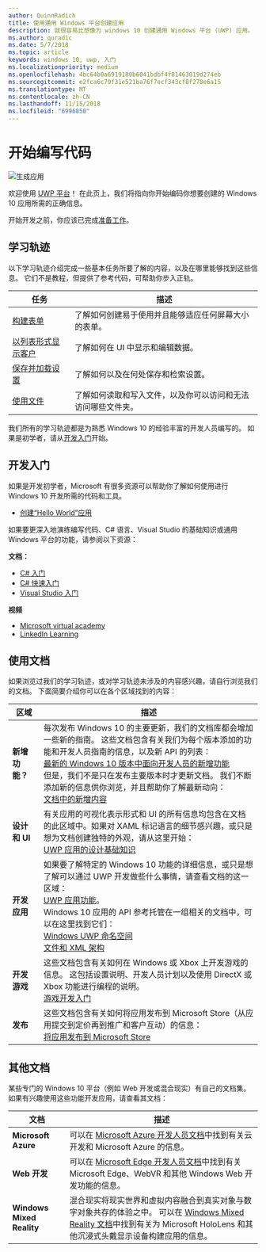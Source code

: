 ```yaml
---
author: QuinnRadich
title: 使用通用 Windows 平台创建应用
description: 就很容易比想像为 windows 10 创建通用 Windows 平台 (UWP) 应用。
ms.author: quradic
ms.date: 5/7/2018
ms.topic: article
keywords: windows 10, uwp, 入门
ms.localizationpriority: medium
ms.openlocfilehash: 4bc64b0a6919180b6041bdbf4f81463019d274eb
ms.sourcegitcommit: e2fca6c79f31e521ba76f7ecf343cf8f278e6a15
ms.translationtype: MT
ms.contentlocale: zh-CN
ms.lasthandoff: 11/15/2018
ms.locfileid: "6996850"
---
```

# <a name="start-coding"></a>开始编写代码

![生成应用](images/build-your-app.png)

欢迎使用 [UWP 平台](universal-application-platform-guide.md)！ 在此页上，我们将指向你开始编码你想要创建的 Windows 10 应用所需的正确信息。

开始开发之前，你应该已完成[准备工作](get-set-up.md)。

## <a name="learning-tracks"></a>学习轨迹

以下学习轨迹介绍完成一些基本任务所要了解的内容，以及在哪里能够找到这些信息。 它们不是教程，但提供了参考代码，可帮助你步入正轨。

| 任务 | 描述 |
| --- | --- |
| [构建表单](construct-form-learning-track.md) | 了解如何创建易于使用并且能够适应任何屏幕大小的表单。 | 
| [以列表形式显示客户](display-customers-in-list-learning-track.md) | 了解如何在 UI 中显示和编辑数据。 | 
| [保存并加载设置](settings-learning-track.md) | 了解如何以及在何处保存和检索设置。 |
| [使用文件](fileio-learning-track.md) | 了解如何读取和写入文件，以及你可以访问和无法访问哪些文件夹。 | 

我们所有的学习轨迹都是为熟悉 Windows 10 的经验丰富的开发人员编写的。 如果是初学者，请从[开发入门](#For-new-developers)开始。

## <a name="for-new-developers"></a>开发入门

如果是开发初学者，Microsoft 有很多资源可以帮助你了解如何使用进行 Windows 10 开发所需的代码和工具。 

* [创建“Hello World”应用](your-first-app.md)

如果要更深入地演练编写代码、C# 语言、Visual Studio 的基础知识或通用 Windows 平台的功能，请参阅以下资源：

**文档：**

* [C# 入门](https://docs.microsoft.com/dotnet/csharp/getting-started/)
* [C# 快速入门](https://docs.microsoft.com/dotnet/csharp/quick-starts/index)
* [Visual Studio 入门](https://docs.microsoft.com/visualstudio/ide/)

**视频**

* [Microsoft virtual academy](https://mva.microsoft.com/training-topics/c-app-development#!level=Beginner&lang=1033)
* [LinkedIn Learning](https://www.linkedin.com/learning/learning-universal-windows-app-development/welcome)

## <a name="using-the-docs"></a>使用文档

如果浏览过我们的学习轨迹，或对学习轨迹未涉及的内容感兴趣，请自行浏览我们的文档。 下面简要介绍你可以在各个区域找到的内容：

| 区域 | 描述 |
| --- | --- |
| **新增功能？** | 每次发布 Windows 10 的主要更新，我们的文档库都会增加一些新的指南。 这些文档包含有关我们为每个版本添加的功能和开发人员指南的信息，以及新 API 的列表： </br>   [最新的 Windows 10 版本中面向开发人员的新增功能](../whats-new/windows-10-version-latest.md) </br> 但是，我们不是只在发布主要版本时才更新文档。 我们不断添加新的信息供你浏览，并且帮助你了解最新动向： </br>   [文档中的新增内容](../whats-new/windows-docs-latest.md) |
| **设计和 UI** | 有关应用的可视化表示形式和 UI 的所有信息均包含在文档的此区域中。如果对 XAML 标记语言的细节感兴趣，或只是想为文档创建独特的外观，请从这里开始： </br>   [UWP 应用的设计基础知识](../design/basics/index.md) |
| **开发应用** | 如果要了解特定的 Windows 10 功能的详细信息，或只是想了解可以通过 UWP 开发做些什么事情，请查看文档的这一区域： </br>   [UWP 应用功能](../develop/index.md)。 </br> Windows 10 应用的 API 参考托管在一组相关的文档中，可以在这里找到它们： </br>   [Windows UWP 命名空间](https://docs.microsoft.com/en-us/uwp/api/) </br>   [文件和 XML 架构](https://docs.microsoft.com/uwp/schemas/) |
| **开发游戏** | 这些文档包含有关如何在 Windows 或 Xbox 上开发游戏的信息。 这包括设置说明、开发人员计划以及使用 DirectX 或 Xbox 功能进行编程的说明。 </br>   [游戏开发入门](../gaming/getting-started.md) |
| **发布** | 这些文档包含有关如何将应用发布到 Microsoft Store（从应用提交到定价再到推广和客户互动）的信息： </br>   [将应用发布到 Microsoft Store](../publish/index.md) |

## <a name="other-docs"></a>其他文档

某些专门的 Windows 10 平台（例如 Web 开发或混合现实）有自己的文档集。 如果有兴趣使用这些功能开发应用，请查看其文档：

| 文档 | 描述 |
| --- | --- |
| **Microsoft Azure** | 可以在 [Microsoft Azure 开发人员文档](https://docs.microsoft.com/azure/)中找到有关云开发和 Microsoft Azure 的信息。 |
| **Web 开发** | 可以在 [Microsoft Edge 开发人员文档](https://docs.microsoft.com/microsoft-edge/)中找到有关 Microsoft Edge、WebVR 和其他 Windows Web 开发功能的信息。 |
| **Windows Mixed Reality** | 混合现实将现实世界和虚拟内容融合到真实对象与数字对象共存的体验之中。 可以在 [Windows Mixed Reality 文档](https://docs.microsoft.com/en-us/windows/mixed-reality/)中找到有关为 Microsoft HoloLens 和其他沉浸式头戴显示设备构建应用的信息。|
